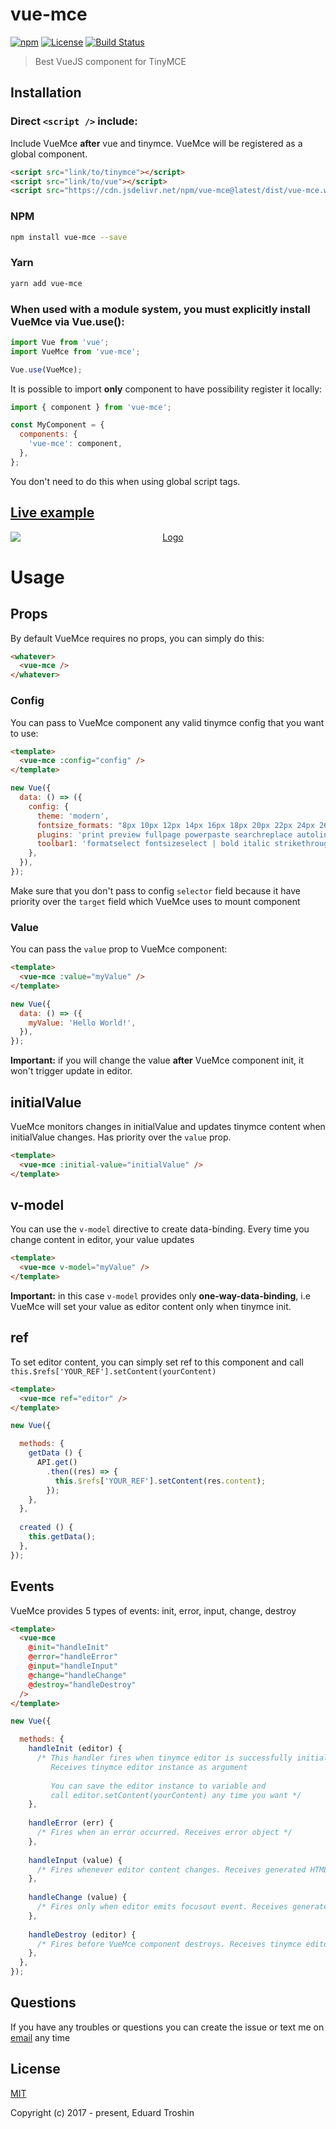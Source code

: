 # vue-mce

[![npm](https://img.shields.io/npm/v/vue-mce.svg)](https://www.npmjs.com/package/vue-mce)
[![License](https://img.shields.io/npm/l/vue-mce.svg)](https://www.npmjs.com/package/vue-mce)
[![Build Status](https://travis-ci.org/Eazymov/vue-mce.svg?branch=master)](https://travis-ci.org/Eazymov/vue-mce)

> Best VueJS component for TinyMCE

## Installation

### Direct `<script />` include:

Include VueMce **after** vue and tinymce. VueMce will be registered as a global component.

```html
<script src="link/to/tinymce"></script>
<script src="link/to/vue"></script>
<script src="https://cdn.jsdelivr.net/npm/vue-mce@latest/dist/vue-mce.web.js"></script>
```

### NPM

```bash
npm install vue-mce --save
```

### Yarn

```bash
yarn add vue-mce
```

### When used with a module system, you must explicitly install VueMce via Vue.use():

```javascript
import Vue from 'vue';
import VueMce from 'vue-mce';

Vue.use(VueMce);
```
It is possible to import **only** component to have possibility register it locally:
```javascript
import { component } from 'vue-mce';

const MyComponent = {
  components: {
    'vue-mce': component,
  },
};
```
You don't need to do this when using global script tags.

## [Live example](https://codepen.io/Eazymov/full/MEzGYv/)

<p align="center"><a href="https://codepen.io/Eazymov/full/MEzGYv/"><img alt="Logo" src="http://res.cloudinary.com/dbkd5ucah/image/upload/v1508395086/%D0%A1%D0%BD%D0%B8%D0%BC%D0%BE%D0%BA_ycxfpq.png" style="display: block; margin: 0 auto;" /></a></p>

# Usage

## Props

By default VueMce requires no props, you can simply do this:
```html
<whatever>
  <vue-mce />
</whatever>
```

### Config

You can pass to VueMce component any valid tinymce config that you want to use:
```html
<template>
  <vue-mce :config="config" />
</template>
```
```javascript
new Vue({
  data: () => ({
    config: {
      theme: 'modern',
      fontsize_formats: "8px 10px 12px 14px 16px 18px 20px 22px 24px 26px 39px 34px 38px 42px 48px",
      plugins: 'print preview fullpage powerpaste searchreplace autolink',
      toolbar1: 'formatselect fontsizeselect | bold italic strikethrough forecolor backcolor link',
    },
  }),
});
```
Make sure that you don't pass to config `selector` field because it have priority over the `target` field which VueMce uses to mount component

### Value

You can pass the `value` prop to VueMce component:
```html
<template>
  <vue-mce :value="myValue" />
</template>
```
```javascript
new Vue({
  data: () => ({
    myValue: 'Hello World!',
  }),
});
```
**Important:** if you will change the value **after** VueMce component init, it won't trigger update in editor.

## initialValue

VueMce monitors changes in initialValue and updates tinymce content when initialValue changes. Has priority over the `value` prop.

```html
<template>
  <vue-mce :initial-value="initialValue" />
</template>
```

## v-model

You can use the `v-model` directive to create data-binding. Every time you change content in editor, your value updates
```html
<template>
  <vue-mce v-model="myValue" />
</template>
```
**Important:** in this case `v-model` provides only **one-way-data-binding**, i.e VueMce will set your value as editor content only when tinymce init.

## ref

To set editor content, you can simply set ref to this component and call `this.$refs['YOUR_REF'].setContent(yourContent)`
```html
<template>
  <vue-mce ref="editor" />
</template>
```
```javascript
new Vue({

  methods: {
    getData () {
      API.get()
        .then((res) => {
          this.$refs['YOUR_REF'].setContent(res.content);
        });
    },
  },
  
  created () {
    this.getData();
  },
});
```

## Events

VueMce provides 5 types of events: init, error, input, change, destroy

```html
<template>
  <vue-mce
    @init="handleInit"
    @error="handleError"
    @input="handleInput"
    @change="handleChange"
    @destroy="handleDestroy"
  />
</template>
```
```javascript
new Vue({

  methods: {
    handleInit (editor) {
      /* This handler fires when tinymce editor is successfully initialized.
         Receives tinymce editor instance as argument
      
         You can save the editor instance to variable and
         call editor.setContent(yourContent) any time you want */
    },
    
    handleError (err) {
      /* Fires when an error occurred. Receives error object */
    },
    
    handleInput (value) {
      /* Fires whenever editor content changes. Receives generated HTML */
    },
    
    handleChange (value) {
      /* Fires only when editor emits focusout event. Receives generated HTML */
    },
    
    handleDestroy (editor) {
      /* Fires before VueMce component destroys. Receives tinymce editor instance */
    },
  },
});
```

## Questions

If you have any troubles or questions you can create the issue or text me on [email](mailto:eazymovcode@gmail.com) any time

## License

[MIT](http://opensource.org/licenses/MIT)

Copyright (c) 2017 - present, Eduard Troshin

